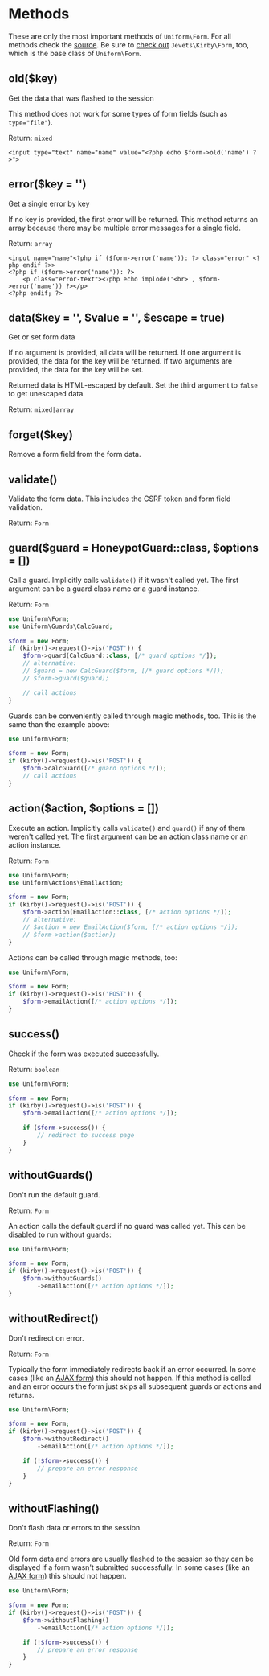 # Methods

These are only the most important methods of `Uniform\Form`. For all methods check the [source](https://github.com/mzur/kirby-uniform/blob/master/src/Form.php). Be sure to [check out](https://github.com/mzur/kirby-form) `Jevets\Kirby\Form`, too, which is the base class of `Uniform\Form`.

## old($key)

Get the data that was flashed to the session

This method does not work for some types of form fields (such as `type="file"`).

Return: `mixed`

```html+php
<input type="text" name="name" value="<?php echo $form->old('name') ?>">
```

## error($key = '')

Get a single error by key

If no key is provided, the first error will be returned. This method returns an array because there may be multiple error messages for a single field.

Return: `array`

```html+php
<input name="name"<?php if ($form->error('name')): ?> class="error" <?php endif ?>>
<?php if ($form->error('name')): ?>
    <p class="error-text"><?php echo implode('<br>', $form->error('name')) ?></p>
<?php endif; ?>
```

## data($key = '', $value = '', $escape = true)

Get or set form data

If no argument is provided, all data will be returned. If one argument is provided, the data for the key will be returned. If two arguments are provided, the data for the key will be set.

Returned data is HTML-escaped by default. Set the third argument to `false` to get unescaped data.

Return: `mixed|array`

## forget($key)

Remove a form field from the form data.

## validate()

Validate the form data. This includes the CSRF token and form field validation.

Return: `Form`

## guard($guard = HoneypotGuard::class, $options = [])

Call a guard. Implicitly calls `validate()` if it wasn't called yet. The first argument can be a guard class name or a guard instance.

Return: `Form`

```php
use Uniform\Form;
use Uniform\Guards\CalcGuard;

$form = new Form;
if (kirby()->request()->is('POST')) {
    $form->guard(CalcGuard::class, [/* guard options */]);
    // alternative:
    // $guard = new CalcGuard($form, [/* guard options */]);
    // $form->guard($guard);

    // call actions
}
```

Guards can be conveniently called through magic methods, too. This is the same than the example above:

```php
use Uniform\Form;

$form = new Form;
if (kirby()->request()->is('POST')) {
    $form->calcGuard([/* guard options */]);
    // call actions
}
```

## action($action, $options = [])

Execute an action. Implicitly calls `validate()` and `guard()` if any of them weren't called yet. The first argument can be an action class name or an action instance.

Return: `Form`

```php
use Uniform\Form;
use Uniform\Actions\EmailAction;

$form = new Form;
if (kirby()->request()->is('POST')) {
    $form->action(EmailAction::class, [/* action options */]);
    // alternative:
    // $action = new EmailAction($form, [/* action options */]);
    // $form->action($action);
}
```

Actions can be called through magic methods, too:

```php
use Uniform\Form;

$form = new Form;
if (kirby()->request()->is('POST')) {
    $form->emailAction([/* action options */]);
}
```

## success()

Check if the form was executed successfully.

Return: `boolean`

```php
use Uniform\Form;

$form = new Form;
if (kirby()->request()->is('POST')) {
    $form->emailAction([/* action options */]);

    if ($form->success()) {
        // redirect to success page
    }
}
```

## withoutGuards()

Don't run the default guard.

Return: `Form`

An action calls the default guard if no guard was called yet. This can be disabled to run without guards:

```php
use Uniform\Form;

$form = new Form;
if (kirby()->request()->is('POST')) {
    $form->withoutGuards()
        ->emailAction([/* action options */]);
}
```

## withoutRedirect()

Don't redirect on error.

Return: `Form`

Typically the form immediately redirects back if an error occurred. In some cases (like an [AJAX form](examples/ajax)) this should not happen. If this method is called and an error occurs the form just skips all subsequent guards or actions and returns.

```php
use Uniform\Form;

$form = new Form;
if (kirby()->request()->is('POST')) {
    $form->withoutRedirect()
        ->emailAction([/* action options */]);

    if (!$form->success()) {
        // prepare an error response
    }
}
```

## withoutFlashing()

Don't flash data or errors to the session.

Return: `Form`

Old form data and errors are usually flashed to the session so they can be displayed if a form wasn't submitted successfully. In some cases (like an [AJAX form](examples/ajax)) this should not happen.

```php
use Uniform\Form;

$form = new Form;
if (kirby()->request()->is('POST')) {
    $form->withoutFlashing()
        ->emailAction([/* action options */]);

    if (!$form->success()) {
        // prepare an error response
    }
}
```
